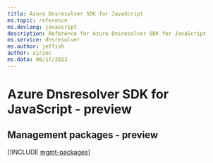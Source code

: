 ```yaml
---
title: Azure Dnsresolver SDK for JavaScript
ms.topic: reference
ms.devlang: javascript
description: Reference for Azure Dnsresolver SDK for JavaScript
ms.service: dnsresolver
ms.author: jeffish
author: xirzec
ms.data: 08/17/2022
---
```

# Azure Dnsresolver SDK for JavaScript - preview

## Management packages - preview
[!INCLUDE [mgmt-packages](dnsresolver-mgmt-index.md)]